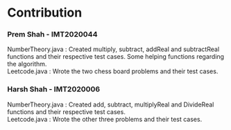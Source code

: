 # Contribution

### Prem Shah - IMT2020044
NumberTheory.java : Created multiply, subtract, addReal and subtractReal functions and their respective test cases. Some helping functions regarding the algorithm.<br />
Leetcode.java : Wrote the two chess board problems and their test cases.<br />

### Harsh Shah - IMT2020006
NumberTheory.java : Created add, subtract, multiplyReal and DivideReal functions and their respective test cases.<br />
Leetcode.java : Wrote the other three problems and their test cases.<br />